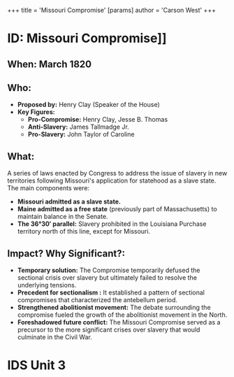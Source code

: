+++
 title = 'Missouri Compromise'
[params]
	author = 'Carson West'
+++
# ID: Missouri Compromise]] 
## When: March 1820

## Who: 
* **Proposed by:** Henry Clay (Speaker of the House)
* **Key Figures:** 
    * **Pro-Compromise:** Henry Clay, Jesse B. Thomas
    * **Anti-Slavery:** James Tallmadge Jr. 
    * **Pro-Slavery:** John Taylor of Caroline

## What: 
A series of laws enacted by Congress to address the issue of slavery in new territories following Missouri's application for statehood as a slave state. The main components were:
* **Missouri admitted as a slave state.**
* **Maine admitted as a free state** (previously part of Massachusetts) to maintain balance in the Senate.
* **The 36°30′ parallel:** Slavery prohibited in the Louisiana Purchase territory north of this line, except for Missouri.

## Impact? Why Significant?: 
* **Temporary solution:** The Compromise temporarily defused the sectional crisis over slavery but ultimately failed to resolve the underlying tensions.
* **Precedent for  sectionalism :** It established a pattern of sectional compromises that characterized the antebellum period. 
* **Strengthened abolitionist movement:**  The debate surrounding the compromise fueled the growth of the abolitionist movement in the North.
* **Foreshadowed future conflict:**  The Missouri Compromise served as a precursor to the more significant crises over slavery that would culminate in the Civil War. 

# IDS Unit 3